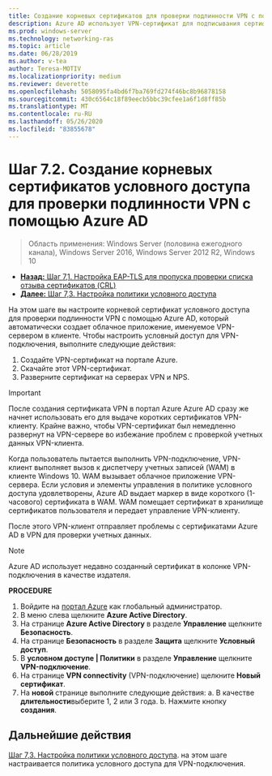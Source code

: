 ```yaml
---
title: Создание корневых сертификатов для проверки подлинности VPN с помощью Azure AD
description: Azure AD использует VPN-сертификат для подписывания сертификатов, выдаваемых клиентам Windows 10 при аутентификации VPN-подключения через Azure AD. Сертификат, помеченный как первичный, — это издатель, используемый Azure AD.
ms.prod: windows-server
ms.technology: networking-ras
ms.topic: article
ms.date: 06/28/2019
ms.author: v-tea
author: Teresa-MOTIV
ms.localizationpriority: medium
ms.reviewer: deverette
ms.openlocfilehash: 5058095fa4bd6f7ba769fd274f46bc8b96878158
ms.sourcegitcommit: 430c6564c18f89eecb5bbc39cfee1a6f1d8ff85b
ms.translationtype: MT
ms.contentlocale: ru-RU
ms.lasthandoff: 05/26/2020
ms.locfileid: "83855678"
---
```

# <a name="step-72-create-conditional-access-root-certificates-for-vpn-authentication-with-azure-ad"></a>Шаг 7.2. Создание корневых сертификатов условного доступа для проверки подлинности VPN с помощью Azure AD

>Область применения: Windows Server (половина ежегодного канала), Windows Server 2016, Windows Server 2012 R2, Windows 10

- [**Назад:** Шаг 7,1. Настройка EAP-TLS для пропуска проверки списка отзыва сертификатов (CRL)](vpn-config-eap-tls-to-ignore-crl-checking.md)
- [**Далее:** Шаг 7,3. Настройка политики условного доступа](vpn-config-conditional-access-policy.md)

На этом шаге вы настроите корневой сертификат условного доступа для проверки подлинности VPN с помощью Azure AD, который автоматически создает облачное приложение, именуемое VPN-сервером в клиенте. Чтобы настроить условный доступ для VPN-подключения, выполните следующие действия:

1. Создайте VPN-сертификат на портале Azure.
2. Скачайте этот VPN-сертификат.
3. Разверните сертификат на серверах VPN и NPS.

> [!IMPORTANT]
> После создания сертификата VPN в портал Azure Azure AD сразу же начнет использовать его для выдаче коротких сертификатов VPN-клиенту. Крайне важно, чтобы VPN-сертификат был немедленно развернут на VPN-сервере во избежание проблем с проверкой учетных данных VPN-клиента.

Когда пользователь пытается выполнить VPN-подключение, VPN-клиент выполняет вызов к диспетчеру учетных записей (WAM) в клиенте Windows 10. WAM вызывает облачное приложение VPN-сервера. Если условия и элементы управления в политике условного доступа удовлетворены, Azure AD выдает маркер в виде короткого (1-часового) сертификата в WAM. WAM помещает сертификат в хранилище сертификатов пользователя и передает управление VPN-клиенту.  

После этого VPN-клиент отправляет проблемы с сертификатами Azure AD в VPN для проверки учетных данных.  

> [!NOTE]
> Azure AD использует недавно созданный сертификат в колонке VPN-подключения в качестве издателя.

**PROCEDURE**

1. Войдите на [портал Azure](https://portal.azure.com) как глобальный администратор.
2. В меню слева щелкните **Azure Active Directory**.
3. На странице **Azure Active Directory** в разделе **Управление** щелкните **Безопасность**.
4. На странице **Безопасность** в разделе **Защита** щелкните **Условный доступ**.
5. В **условном доступе | Политики** в разделе **Управление** щелкните **VPN-подключение**.
5. На странице **VPN connectivity** (VPN-подключение) щелкните **Новый сертификат**.
6. На **новой** странице выполните следующие действия: a. В качестве **длительности**выберите 1, 2 или 3 года.
   b. Нажмите кнопку **создания**.

## <a name="next-steps"></a>Дальнейшие действия

[Шаг 7,3. Настройка политики условного доступа](vpn-config-conditional-access-policy.md). на этом шаге настраивается политика условного доступа для VPN-подключения.
